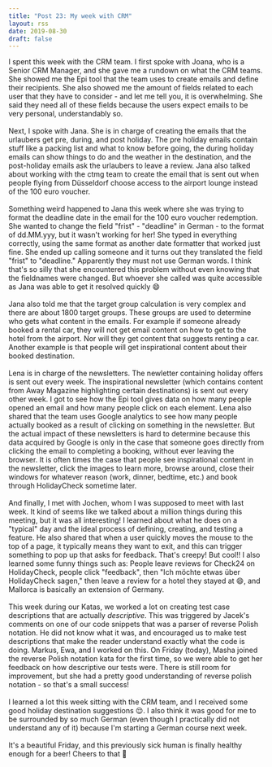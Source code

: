 ```yaml
---
title: "Post 23: My week with CRM"
layout: rss
date: 2019-08-30
draft: false
---
```

I spent this week with the CRM team. I first spoke with Joana, who is a Senior CRM Manager, and she gave me a rundown on what the CRM teams. She showed me the Epi tool that the team uses to create emails and define their recipients. She also showed me the amount of fields related to each user that they have to consider - and let me tell you, it is overwhelming. She said they need all of these fields because the users expect emails to be very personal, understandably so.
<br>
<br>
Next, I spoke with Jana. She is in charge of creating the emails that the urlaubers get pre, during, and post holiday. The pre holiday emails contain stuff like a packing list and what to know before going, the during holiday emails can show things to do and the weather in the destination, and the post-holiday emails ask the urlaubers to leave a review. Jana also talked about working with the ctmg team to create the email that is sent out when people flying from Düsseldorf choose access to the airport lounge instead of the 100 euro voucher.
<br>
<br>
Something weird happened to Jana this week where she was trying to format the deadline date in the email for the 100 euro voucher redemption. She wanted to change the field "frist" - "deadline" in German - to the format of dd.MM.yyy, but it wasn't working for her! She typed in everything correctly, using the same format as another date formatter that worked just fine. She ended up calling someone and it turns out they translated the field "frist" to "deadline." Apparently they must not use German words. I think that's so silly that she encountered this problem without even knowing that the fieldnames were changed. But whoever she called was quite accessible as Jana was able to get it resolved quickly :smile:
<br>
<br>
Jana also told me that the target group calculation is very complex and there are about 1800 target groups. These groups are used to determine who gets what content in the emails. For example if someone already booked a rental car, they will not get email content on how to get to the hotel from the airport. Nor will they get content that suggests renting a car. Another example is that people will get inspirational content about their booked destination.
<br>
<br>
Lena is in charge of the newsletters. The newletter containing holiday offers is sent out every week. The inspirational newsletter (which contains content from Away Magazine highlighting certain destinations) is sent out every other week. I got to see how the Epi tool gives data on how many people opened an email and how many people click on each element. Lena also shared that the team uses Google analytics to see how many people actually booked as a result of clicking on something in the newsletter. But the actual impact of these newsletters is hard to determine because this data acquired by Google is only in the case that someone goes directly from clicking the email to completing a booking, without ever leaving the browser. It is often times the case that people see inspirational content in the newsletter, click the images to learn more, browse around, close their windows for whatever reason (work, dinner, bedtime, etc.) and book through HolidayCheck sometime later.
<br>
<br>
And finally, I met with Jochen, whom I was supposed to meet with last week. It kind of seems like we talked about a million things during this meeting, but it was all interesting! I learned about what he does on a "typical" day and the ideal process of defining, creating, and testing a feature. He also shared that when a user quickly moves the mouse to the top of a page, it typically means they want to exit, and this can trigger something to pop up that asks for feedback. That's creepy! But cool!! I also learned some funny things such as: People leave reviews for Check24 on HolidayCheck, people click "feedback", then "Ich möchte etwas über HolidayCheck sagen," then leave a review for a hotel they stayed at :smile:, and Mallorca is basically an extension of Germany.
<br>
<br>
This week during our Katas, we worked a lot on creating test case descriptions that are actually <i>descriptive</i>. This was triggered by Jacek's comments on one of our code snippets that was a parser of reverse Polish notation. He did not know what it was, and encouraged us to make test descriptions that make the reader understand exactly what the code is doing. Markus, Ewa, and I worked on this. On Friday (today), Masha joined the reverse Polish notation kata for the first time, so we were able to get her feedback on how descriptive our tests were. There is still room for improvement, but she had a pretty good understanding of reverse polish notation - so that's a small success!
<br>
<br>
I learned a lot this week sitting with the CRM team, and I received some good holiday destination suggestions :relieved:. I also think it was good for me to be surrounded by so much German (even though I practically did not understand any of it) because I'm starting a German course next week.
<br>
<br>
It's a beautiful Friday, and this previously sick human is finally healthy enough for a beer! Cheers to that :beers:
<br>
<br>
<br>